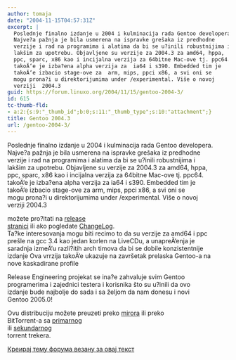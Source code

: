 ```yaml
---
author: tomaja
date: "2004-11-15T04:57:31Z"
excerpt: |
  Poslednje finalno izdanje u 2004 i kulminacija rada Gentoo developera.
  Najve?a pažnja je bila usmerena na ispravke grešaka iz predhodne
  verzije i rad na programima i alatima da bi se u?inili robustnijima i
  lakšim za upotrebu. Objavljene su verzije za 2004.3 za amd64, hppa,
  ppc, sparc, x86 kao i incijalna verzija za 64bitne Mac-ove tj. ppc64.
  takoÄ‘e je izba?ena alpha verzija za  ia64 i s390. Embedded tim je
  takoÄ‘e izbacio stage-ove za  arm, mips, ppci x86, a svi oni se
  mogu prona?i u direktorijumima under /experimental. Više o novoj
  verziji  2004.3
guid: https://forum.linuxo.org/2004/11/15/gentoo-2004-3/
id: 615
tc-thumb-fld:
- a:2:{s:9:"_thumb_id";b:0;s:11:"_thumb_type";s:10:"attachment";}
title: Gentoo 2004.3
url: /gentoo-2004-3/
---
```

Poslednje finalno izdanje u 2004 i kulminacija rada Gentoo developera.  
Najve?a pažnja je bila usmerena na ispravke grešaka iz predhodne  
verzije i rad na programima i alatima da bi se u?inili robustnijima i  
lakšim za upotrebu. Objavljene su verzije za 2004.3 za amd64, hppa,  
ppc, sparc, x86 kao i incijalna verzija za 64bitne Mac-ove tj. ppc64.  
takoÄ‘e je izba?ena alpha verzija za ia64 i s390. Embedded tim je  
takoÄ‘e izbacio stage-ove za arm, mips, ppci x86, a svi oni se  
mogu prona?i u direktorijumima under /experimental. Više o novoj  
verziji 2004.3 <!--break-->

možete pro?itati na [release  
stranici](http://www.gentoo.org/proj/en/releng/release/2004.3/2004.3.xml) ili ako pogledate [ChangeLog](http://www.gentoo.org/proj/en/releng/release/2004.3/ChangeLog).  
Ta?ke interesovanja mogu biti recimo to da su verzije za amd64 i ppc  
prešle na gcc 3.4 kao jedan korlen na LiveCDu, a unapreÄ‘enja je  
saradnja izmeÄ‘u razli?itih arch timova da bi se dobile konzistentnije  
izdanje Ova vrrzija takoÄ‘e ukazuje na završetak prelaska Gentoo-a na  
nove kaskadirane profile

Release Engineering projekat se ina?e zahvaluje svim Gentoo  
programerima i zajednici testera i korisnika što su u?inili da ovo  
izdanje bude najbolje do sada i sa željom da nam donesu i novi  
Gentoo 2005.0! 

Ovu distribuciju možete preuzeti preko [mirora](http://www.gentoo.org/main/en/mirrors.xml) ili preko  
BitTorrent-a sa [primarnog](http://torrents.gentoo.org/)  
ili [sekundarnog](http://tracker.netdomination.org/)  
torrent trekera.

[Креирај тему форума везану за овај текст](https://linuxo.org/nova-tema-na-forumu/?se_pid=615)
